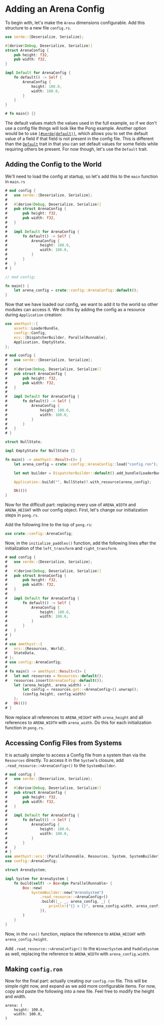 # Adding an Arena Config

To begin with, let's make the `Arena` dimensions configurable. Add this structure to a new file `config.rs`.

```rust
use serde::{Deserialize, Serialize};

#[derive(Debug, Deserialize, Serialize)]
struct ArenaConfig {
    pub height: f32,
    pub width: f32,
}

impl Default for ArenaConfig {
    fn default() -> Self {
        ArenaConfig {
            height: 100.0,
            width: 100.0,
        }
    }
}

# fn main() {}
```

The default values match the values used in the full example, so if we don't use a config file things will
look like the Pong example. Another option would be to use [`[#serde(default)]`][serde_default], which allows
you to set the default value of a field if that field is not present in the config file. This is different
than the [`Default`][default] trait in that you can set default values for some fields while requiring others
be present. For now though, let's use the `Default` trait.

## Adding the Config to the World

We'll need to load the config at startup, so let's add this to the `main` function in `main.rs`

```rust
# mod config {
#   use serde::{Deserialize, Serialize};
# 
#   #[derive(Debug, Deserialize, Serialize)]
#   pub struct ArenaConfig {
#       pub height: f32,
#       pub width: f32,
#   }
# 
#   impl Default for ArenaConfig {
#       fn default() -> Self {
#           ArenaConfig {
#               height: 100.0,
#               width: 100.0,
#           }
#       }
#   }
# }

// mod config;

fn main() {
    let arena_config = crate::config::ArenaConfig::default();
}
```

Now that we have loaded our config, we want to add it to the world so other modules can access
it. We do this by adding the config as a resource during `Application` creation:

```rust
use amethyst::{
    assets::LoaderBundle,
    config::Config,
    ecs::{DispatcherBuilder, ParallelRunnable},
    Application, EmptyState,
};

# mod config {
#   use serde::{Deserialize, Serialize};
# 
#   #[derive(Debug, Deserialize, Serialize)]
#   pub struct ArenaConfig {
#       pub height: f32,
#       pub width: f32,
#   }
# 
#   impl Default for ArenaConfig {
#       fn default() -> Self {
#           ArenaConfig {
#               height: 100.0,
#               width: 100.0,
#           }
#       }
#   }
# }

struct NullState;

impl EmptyState for NullState {}

fn main() -> amethyst::Result<()> {
    let arena_config = crate::config::ArenaConfig::load("config.ron");

    let mut builder = DispatcherBuilder::default().add_bundle(LoaderBundle);

    Application::build("", NullState)?.with_resource(arena_config);

    Ok(())
}
```

Now for the difficult part: replacing every use of `ARENA_WIDTH` and `ARENA_HEIGHT` with our config object.
First, let's change our initialization steps in `pong.rs`.

Add the following line to the top of `pong.rs`:

```rust ,ignore
use crate::config::ArenaConfig;
```

Now, in the `initialize_paddles()` function, add the following lines after the initialization of the
`left_transform` and `right_transform`.

```rust
# mod config {
#   use serde::{Deserialize, Serialize};
# 
#   #[derive(Debug, Deserialize, Serialize)]
#   pub struct ArenaConfig {
#       pub height: f32,
#       pub width: f32,
#   }
# 
#   impl Default for ArenaConfig {
#       fn default() -> Self {
#           ArenaConfig {
#               height: 100.0,
#               width: 100.0,
#           }
#       }
#   }
# }
# 
# use amethyst::{
#   ecs::{Resources, World},
#   StateData,
# };
# use config::ArenaConfig;
# 
# fn main() -> amethyst::Result<()> {
#   let mut resources = Resources::default();
#   resources.insert(ArenaConfig::default());
    let (arena_height, arena_width) = {
        let config = resources.get::<ArenaConfig>().unwrap();
        (config.height, config.width)
    };
#   Ok(())
# }
```

Now replace all references to `ARENA_HEIGHT` with `arena_height` and all references to `ARENA_WIDTH` with
`arena_width`. Do this for each initialization function in `pong.rs`.

## Accessing Config Files from Systems

It is actually simpler to access a Config file from a system than via the `Resources` directly. To access
it in the `System`'s closure, add `.read_resource::<ArenaConfig>()` to the `SystemBuilder`.

```rust
# mod config {
#   use serde::{Deserialize, Serialize};
# 
#   #[derive(Debug, Deserialize, Serialize)]
#   pub struct ArenaConfig {
#       pub height: f32,
#       pub width: f32,
#   }
# 
#   impl Default for ArenaConfig {
#       fn default() -> Self {
#           ArenaConfig {
#               height: 100.0,
#               width: 100.0,
#           }
#       }
#   }
# }
use amethyst::ecs::{ParallelRunnable, Resources, System, SystemBuilder};
use config::ArenaConfig;

struct ArenaSystem;

impl System for ArenaSystem {
    fn build(self) -> Box<dyn ParallelRunnable> {
        Box::new(
            SystemBuilder::new("ArenaSystem")
                .read_resource::<ArenaConfig>()
                .build(|_, _, arena_config, _| {
                    println!("{} x {}", arena_config.width, arena_config.height)
                }),
        )
    }
}
```

Now, in the `run()` function, replace the reference to `ARENA_HEIGHT` with `arena_config.height`.

Add `.read_resource::<ArenaConfig>()` to the `WinnerSystem` and `PaddleSystem` as well, replacing the reference to
`ARENA_WIDTH` with `arena_config.width`.

## Making `config.ron`

Now for the final part: actually creating our `config.ron` file. This will be simple right now, and
expand as we add more configurable items. For now, copy and paste the following into a new file. Feel
free to modify the height and width.

```ron
arena: (
    height: 100.0,
    width: 100.0,
)
```

[default]: https://doc.rust-lang.org/std/default/trait.Default.html
[serde_default]: https://serde.rs/attr-default.html
